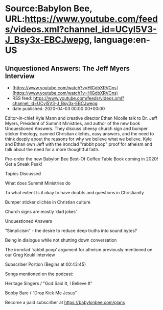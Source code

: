 # Source:Babylon Bee, URL:https://www.youtube.com/feeds/videos.xml?channel_id=UCyl5V3-J_Bsy3x-EBCJwepg, language:en-US

## Unquestioned Answers: The Jeff Myers Interview
 - [https://www.youtube.com/watch?v=HlGdbXRVCns](https://www.youtube.com/watch?v=HlGdbXRVCns)
 - RSS feed: https://www.youtube.com/feeds/videos.xml?channel_id=UCyl5V3-J_Bsy3x-EBCJwepg
 - date published: 2020-04-03 00:00:00+00:00

Editor-in-chief Kyle Mann and creative director Ethan Nicolle talk to Dr. Jeff Myers, President of Summit Ministries, and author of the new book  Unquestioned Answers. They discuss cheesy church sign and bumper sticker theology, canned Christian clichés, easy answers, and the need to think deeply about the reasons for why we believe what we believe. Kyle and Ethan own Jeff with the ironclad "rabbit poop" proof for atheism and talk about the need for a more thoughtful faith.

  Pre-order the new Babylon Bee Best-Of Coffee Table Book coming in 2020! Get a Sneak Peak!

 Topics Discussed

   What does Summit Ministries do

   To what extent Is it okay to have doubts and questions in Christianity

   Bumper sticker clichés in Christian culture

   Church signs are mostly ‘dad jokes’

   Unquestioned Answers

   “Simplicism” - the desire to reduce deep truths into sound bytes?

   Being in dialogue while not shutting down conversation

   The ironclad ‘rabbit poop’ argument for atheism previously mentioned on our Greg Koukl interview

   Subscriber Portion (Begins at 00:43:45)

 Songs mentioned on the podcast: 

 Heritage Singers / "God Said It, I Believe It"

 Bobby Bare / “Drop Kick Me Jesus”

  Become a paid subscriber at https://babylonbee.com/plans

